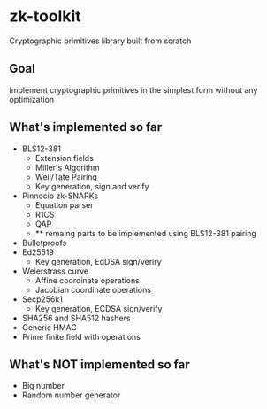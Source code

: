 # zk-toolkit
Cryptographic primitives library built from scratch

## Goal
Implement cryptographic primitives in the simplest form without any optimization

## What's implemented so far
- BLS12-381 
  - Extension fields
  - Miller's Algorithm
  - Weil/Tate Pairing
  - Key generation, sign and verify
- Pinnocio zk-SNARKs
  - Equation parser
  - R1CS
  - QAP
  - ** remaing parts to be implemented using BLS12-381 pairing
- Bulletproofs
- Ed25519
  - Key generation, EdDSA sign/veriry
- Weierstrass curve
  - Affine coordinate operations
  - Jacobian coordinate operations
- Secp256k1
  - Key generation, ECDSA sign/verify
- SHA256 and SHA512 hashers
- Generic HMAC
- Prime finite field with operations

## What's NOT implemented so far
- Big number
- Random number generator

